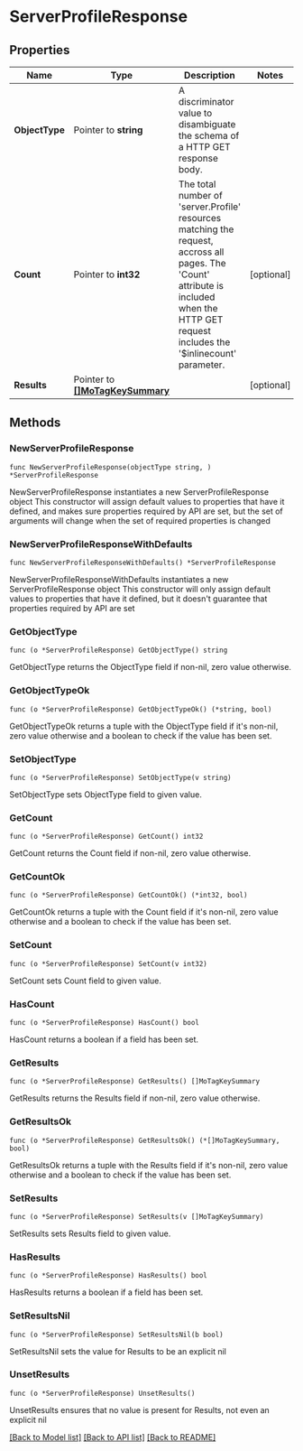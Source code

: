 # ServerProfileResponse

## Properties

Name | Type | Description | Notes
------------ | ------------- | ------------- | -------------
**ObjectType** | Pointer to **string** | A discriminator value to disambiguate the schema of a HTTP GET response body. | 
**Count** | Pointer to **int32** | The total number of &#39;server.Profile&#39; resources matching the request, accross all pages. The &#39;Count&#39; attribute is included when the HTTP GET request includes the &#39;$inlinecount&#39; parameter. | [optional] 
**Results** | Pointer to [**[]MoTagKeySummary**](MoTagKeySummary.md) |  | [optional] 

## Methods

### NewServerProfileResponse

`func NewServerProfileResponse(objectType string, ) *ServerProfileResponse`

NewServerProfileResponse instantiates a new ServerProfileResponse object
This constructor will assign default values to properties that have it defined,
and makes sure properties required by API are set, but the set of arguments
will change when the set of required properties is changed

### NewServerProfileResponseWithDefaults

`func NewServerProfileResponseWithDefaults() *ServerProfileResponse`

NewServerProfileResponseWithDefaults instantiates a new ServerProfileResponse object
This constructor will only assign default values to properties that have it defined,
but it doesn't guarantee that properties required by API are set

### GetObjectType

`func (o *ServerProfileResponse) GetObjectType() string`

GetObjectType returns the ObjectType field if non-nil, zero value otherwise.

### GetObjectTypeOk

`func (o *ServerProfileResponse) GetObjectTypeOk() (*string, bool)`

GetObjectTypeOk returns a tuple with the ObjectType field if it's non-nil, zero value otherwise
and a boolean to check if the value has been set.

### SetObjectType

`func (o *ServerProfileResponse) SetObjectType(v string)`

SetObjectType sets ObjectType field to given value.


### GetCount

`func (o *ServerProfileResponse) GetCount() int32`

GetCount returns the Count field if non-nil, zero value otherwise.

### GetCountOk

`func (o *ServerProfileResponse) GetCountOk() (*int32, bool)`

GetCountOk returns a tuple with the Count field if it's non-nil, zero value otherwise
and a boolean to check if the value has been set.

### SetCount

`func (o *ServerProfileResponse) SetCount(v int32)`

SetCount sets Count field to given value.

### HasCount

`func (o *ServerProfileResponse) HasCount() bool`

HasCount returns a boolean if a field has been set.

### GetResults

`func (o *ServerProfileResponse) GetResults() []MoTagKeySummary`

GetResults returns the Results field if non-nil, zero value otherwise.

### GetResultsOk

`func (o *ServerProfileResponse) GetResultsOk() (*[]MoTagKeySummary, bool)`

GetResultsOk returns a tuple with the Results field if it's non-nil, zero value otherwise
and a boolean to check if the value has been set.

### SetResults

`func (o *ServerProfileResponse) SetResults(v []MoTagKeySummary)`

SetResults sets Results field to given value.

### HasResults

`func (o *ServerProfileResponse) HasResults() bool`

HasResults returns a boolean if a field has been set.

### SetResultsNil

`func (o *ServerProfileResponse) SetResultsNil(b bool)`

 SetResultsNil sets the value for Results to be an explicit nil

### UnsetResults
`func (o *ServerProfileResponse) UnsetResults()`

UnsetResults ensures that no value is present for Results, not even an explicit nil

[[Back to Model list]](../README.md#documentation-for-models) [[Back to API list]](../README.md#documentation-for-api-endpoints) [[Back to README]](../README.md)


